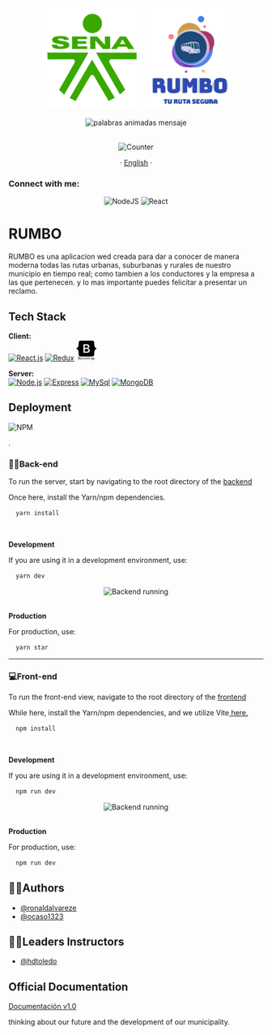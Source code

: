 <!-- Banner RUMBO -->
<div align="center">
	<img height="200px" src="public/img/sena2023.png" alt="Logo SENA"/>
  <img height="200px" src="public/img/logo.svg" alt="Logo RUMBO"/>
</div>
<br>
<div align="center">
	<img src="https://readme-typing-svg.demolab.com?font=Fira+Code&duration=3000&pause=400&color=3BAA35&background=FFFFFF00&center=true&vCenter=true&width=435&lines=bienvenidos+a+RUMBO una aplicacion para que no te; preocupes por buscar tu transporte;el lo hara por ti;u proyecto+desarrollado con+Node.js+y+React.js" alt="palabras animadas mensaje"/>
</div>
<br>
<div align="center">
<p align="center"> <img height="24px" src="#" alt="Counter" /> </p>

<p>
  ·
  <a href="/docs/readme_es.md">English</a>
  ·
</p>

<h3 align="left">Connect with me:</h3>
<p align="left">
</p>

  ![NodeJS](https://img.shields.io/badge/node.js-6DA55F?style=for-the-badge&logo=node.js&logoColor=white)
  ![React](https://img.shields.io/badge/react-%2320232a.svg?style=for-the-badge&logo=react&logoColor=%2361DAFB)
</div>

<!-- Información principal -->
# RUMBO

RUMBO es una aplicacion wed creada para dar a conocer de manera moderna todas las rutas urbanas, suburbanas y rurales de nuestro municipio en tiempo real; como tambien a los conductores y  la empresa a las que pertenecen.
y lo mas importante puedes felicitar a presentar un reclamo.

<!-- Stack utilizado -->
## Tech Stack

**Client:** <br>
<a href="https://react.dev/" target="_blank" rel="noreferrer"> <img src="https://cdn.worldvectorlogo.com/logos/react-2.svg" alt="React.js" width="40" height="40"/></a>
<a href="https://es.redux.js.org/" target="_blank" rel="noreferrer"> <img src="https://cdn.worldvectorlogo.com/logos/redux.svg" alt="Redux" width="40" height="40"/></a>
<a href="https://getbootstrap.com" target="_blank" rel="noreferrer"> <img src="https://raw.githubusercontent.com/devicons/devicon/master/icons/bootstrap/bootstrap-plain-wordmark.svg" alt="bootstrap" width="40" height="40"/></a>

**Server:** <br>
<a href="https://nodejs.org/es" target="_blank" rel="noreferrer"> <img src="https://cdn.worldvectorlogo.com/logos/nodejs-icon.svg" alt="Node.js" width="40" height="40"/></a>
<a href="https://expressjs.com/" target="_blank" rel="noreferrer"> <img src="https://cdn.worldvectorlogo.com/logos/express-fashion-stores.svg" alt="Express" width="40" height="40"/></a>
<a href="https://www.mysql.com/" target="_blank" rel="noreferrer"> <img src="https://cdn.worldvectorlogo.com/logos/mysql-logo.svg" alt="MySql" width="45" height="40"/></a>
<a href="https://www.mongodb.com/es" target="_blank" rel="noreferrer"> <img src="https://cdn.worldvectorlogo.com/logos/mongodb-icon-1.svg" alt="MongoDB" width="40" height="40"/></a>

## Deployment

![NPM](https://img.shields.io/badge/NPM-%23000000.svg?style=for-the-badge&logo=npm&logoColor=white)

<p>
  .
</p>

### 🐱‍💻Back-end
<p>
  To run the server, start by navigating to the root directory of the <a href="./backend/">backend</a> 
</p>

<p>
  Once here, install the Yarn/npm dependencies.
</p>

```bash
  yarn install
```
<br>

**Development**
<p>
  If you are using it in a development environment, use:

</p>

```bash
  yarn dev
```

<div align="center">
	<img src="./public/img/backend_dev.png" alt="Backend running"/>
</div>

<br>

**Production**
<p>
  For production, use:</p>

```bash
  yarn star
```
---
### 💻Front-end
<p>
  To run the front-end view, navigate to the root directory of the <a href="./frontend/">frontend</a> 
</p>

<p>
  While here, install the Yarn/npm dependencies, and we utilize Vite<a href="https://vitejs.dev/"> here.</a>
</p>

```bash
  npm install
```
<br>

**Development**
<p>
  If you are using it in a development environment, use:
</p>

```bash
  npm run dev
```
<div align="center">
	<img src="#" alt="Backend running"/>
</div>

<br>

**Production**
<p>
For production, use:
</p>

```bash
  npm run dev
```


<!-- Autores del proyecto -->
## 👨‍💻Authors
- [@ronaldalvareze](https://github.com/ronaldalvareze)
- [@ocaso1323](https://github.com/Ocaso1323)


## 👨‍🏫Leaders Instructors
- [@hdtoledo](https://github.com/hdtoledo)


<!-- Documentación oficial -->
## Official Documentation

[Documentación v1.0](https://docs.google.com/document/d/1bkg6ev5rcp6kjGbuIq3JUeg7HLhkVdvS/)


thinking about our future and the development of our municipality.
